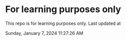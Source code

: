 # For learning purposes only
This repo is for learning purposes only.
Last updated at

Sunday, January 7, 2024 11:27:26 AM

